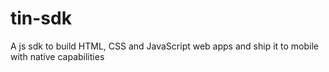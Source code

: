 # tin-sdk
A js sdk to build HTML, CSS and JavaScript web apps and ship it to mobile with native capabilities
